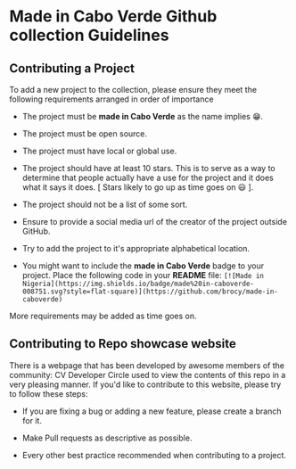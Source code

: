 # Made in Cabo Verde Github collection Guidelines

## Contributing a Project

To add a new project to the collection, please ensure they meet the following requirements arranged in order of importance

* The project must be **made in Cabo Verde** as the name implies :grin:.

* The project must be open source.

* The project must have local or global use.

* The project should have at least 10 stars. This is to serve as a way to determine that people actually have a use for the project and it does what it says it does. [ Stars likely to go up as time goes on :smiley: ].

* The project should not be a list of some sort.

* Ensure to provide a social media url of the creator of the project outside GitHub.

* Try to add the project to it's appropriate alphabetical location.

* You might want to include the **made in Cabo Verde** badge to your project. Place the following code in your **README** file:
`[![Made in Nigeria](https://img.shields.io/badge/made%20in-caboverde-008751.svg?style=flat-square)](https://github.com/brocy/made-in-caboverde)`

More requirements may be added as time goes on.


## Contributing to Repo showcase website

There is a webpage that has been developed by awesome members of the community: CV Developer Circle used to view the contents of this repo in a very pleasing manner. If you'd like to contribute to this website, please try to follow these steps:

* If you are fixing a bug or adding a new feature, please create a branch for it.

* Make Pull requests as descriptive as possible.

* Every other best practice recommended when contributing to a project.
